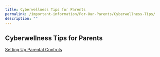 ```yaml
---
title: Cyberwellness Tips for Parents
permalink: /important-information/For-Our-Parents/Cyberwellness-Tips/
description: ""
---
```

## Cyberwellness Tips for Parents

[Setting Up Parental Controls](/files/Setting-Up-Parental-Controls.pdf)